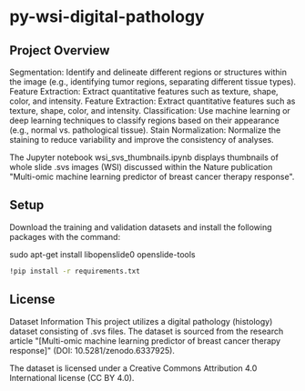 # py-wsi-digital-pathology

## Project Overview

Segmentation: Identify and delineate different regions or structures within the image (e.g., identifying tumor regions, separating different tissue types).  Feature Extraction: Extract quantitative features such as texture, shape, color, and intensity.  Feature Extraction: Extract quantitative features such as texture, shape, color, and intensity.  Classification: Use machine learning or deep learning techniques to classify regions based on their appearance (e.g., normal vs. pathological tissue).  Stain Normalization: Normalize the staining to reduce variability and improve the consistency of analyses.

The Jupyter notebook wsi_svs_thumbnails.ipynb displays thumbnails of whole slide .svs images (WSI) discussed within the Nature publication "Multi-omic machine learning predictor of breast cancer therapy response".

## Setup

Download the training and validation datasets and install the following packages with the command: 

sudo apt-get install libopenslide0 openslide-tools

```bash
!pip install -r requirements.txt
```

## License

Dataset Information
This project utilizes a digital pathology (histology) dataset consisting of .svs files. The dataset is sourced from the research article "[Multi-omic machine learning predictor of breast cancer therapy response]" (DOI: 10.5281/zenodo.6337925).

The dataset is licensed under a Creative Commons Attribution 4.0 International license (CC BY 4.0).
